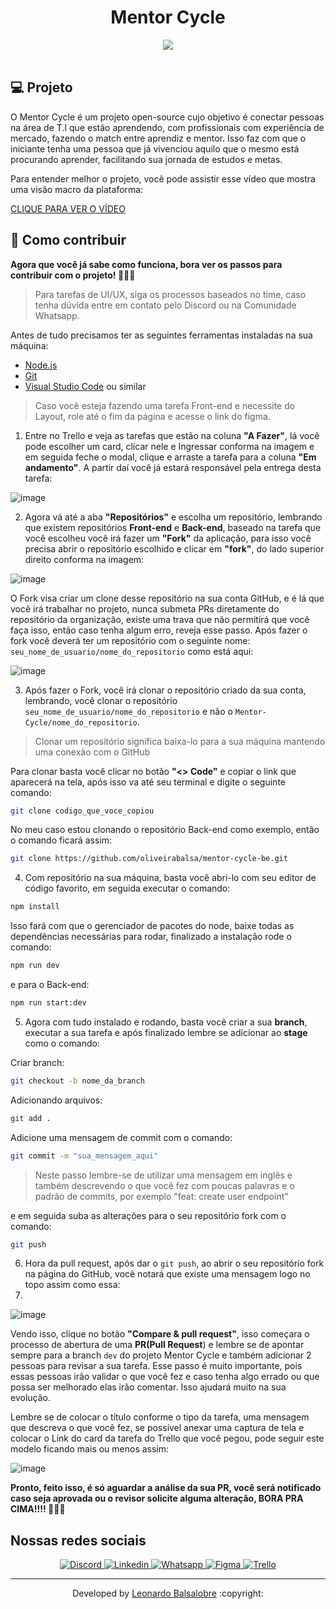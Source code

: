 






<p align="center">
	<h1 align="center">Mentor Cycle</h1>
</p>

<div align="center">
	<img src="https://avatars.githubusercontent.com/u/119057667?s=400&u=9ae80cdd7e251247b9570b7ca9869a9514f7b698&v=4" />
</div>

<br>

## 💻 Projeto

O Mentor Cycle é um projeto open-source cujo objetivo é conectar pessoas na área de T.I que estão aprendendo, com profissionais com experiência de mercado, fazendo o match entre aprendiz e mentor. Isso faz com que o iniciante tenha uma pessoa que já vivenciou aquilo que o mesmo está procurando aprender, facilitando sua jornada de estudos e metas.

Para entender melhor o projeto, você pode assistir esse vídeo que mostra uma visão macro da plataforma:

[CLIQUE PARA VER O VÍDEO](https://youtu.be/mIt9n-BdLYY)


## 🤔 Como contribuir

**Agora que você já sabe como funciona, bora ver os passos para contribuir com o projeto! 🚀🚀🚀**

> Para tarefas de UI/UX, siga os processos baseados no time, caso tenha dúvida entre em contato pelo Discord ou na Comunidade Whatsapp.

Antes de tudo precisamos ter as seguintes ferramentas instaladas na sua máquina:

- [Node.js](https://nodejs.org/en/)
- [Git](https://git-scm.com/)
- [Visual Studio Code](https://code.visualstudio.com/) ou similar

> Caso você esteja fazendo uma tarefa Front-end e necessite do Layout, role até o fim da página e acesse o link do figma.

 1. Entre no Trello e veja as tarefas que estão na coluna **"A Fazer"**, lá você pode escolher um card, clicar nele e Ingressar conforma na imagem e em seguida feche o modal, clique e arraste a tarefa para a coluna **"Em andamento"**. A partir daí você já estará responsável pela entrega desta tarefa: 
 
![image](https://user-images.githubusercontent.com/57500163/216627716-657789cd-e68f-4f1a-9564-7382bfd3f061.png)
    
 2. Agora vá até a aba **"Repositórios"** e escolha um repositório, lembrando que existem repositórios **Front-end** e **Back-end**, baseado na tarefa que você escolheu você irá fazer um **"Fork"** da aplicação, para isso você precisa abrir o repositório escolhido e clicar em **"fork"**, do lado superior direito conforma na imagem:
 
![image](https://user-images.githubusercontent.com/57500163/216629255-034809cf-1041-4ee7-9a60-63722b4ab08d.png)
	
O Fork visa criar um clone desse repositório na sua conta GitHub, e é lá que você irá trabalhar no projeto, nunca submeta PRs diretamente do repositório da organização, existe uma trava que não permitirá que você faça isso, então caso tenha algum erro, reveja esse passo. Após fazer o fork você deverá ter um repositório com o seguinte nome: 
`seu_nome_de_usuario/nome_do_repositorio` como está aqui: 

![image](https://user-images.githubusercontent.com/57500163/216630241-9e83c4cc-082b-441c-949e-cd0f3daf7312.png)
	
 3.   Após fazer o Fork, você irá clonar o repositório criado da sua conta, lembrando, você clonar o repositório `seu_nome_de_usuario/nome_do_repositorio` e não o `Mentor-Cycle/nome_do_repositorio`. 

> Clonar um repositório significa baixa-lo para a sua máquina mantendo uma conexão com o GitHub

 
 Para clonar basta você clicar no botão **"<> Code"** e copiar o link que aparecerá na tela, após isso va até seu terminal e digite o seguinte comando: 
```bash
git clone codigo_que_voce_copiou
```
No meu caso estou clonando o repositório Back-end como exemplo, então o comando ficará assim: 
```bash
git clone https://github.com/oliveirabalsa/mentor-cycle-be.git
```

4. Com repositório na sua máquina, basta você abri-lo com seu editor de código favorito, em seguida executar o comando:
```bash
npm install
```
Isso fará com que o gerenciador de pacotes do node, baixe todas as dependências necessárias para rodar, finalizado a instalação rode o comando:
```bash
npm run dev
```
e para o Back-end:
```bash
npm run start:dev
```
5. Agora com tudo instalado e rodando, basta você criar a sua **branch**, executar a sua tarefa e após finalizado lembre se adicionar ao **stage** como o comando:

Criar branch:
```bash
git checkout -b nome_da_branch
```
Adicionando arquivos:
```bash
git add .
```
Adicione uma mensagem de commit com o comando: 
```bash
git commit -m "sua_mensagem_aqui"
```
> Neste passo lembre-se de utilizar uma mensagem em inglês e também descrevendo o que você fez com poucas palavras e o padrão de commits, por exemplo "feat: create user endpoint"

e em seguida suba as alterações para o seu repositório fork com o comando:
```bash
git push
```
6. Hora da pull request, após dar o `git push`, ao abrir o seu repositório fork na página do GitHub, você notará que existe uma mensagem logo no topo assim como essa: 
7. 
![image](https://user-images.githubusercontent.com/57500163/216635436-f2bfba76-a084-45b7-9b42-d8abe97a7062.png)

Vendo isso, clique no botão **"Compare & pull request"**, isso começara o processo de abertura de uma **PR(Pull Request**) e lembre se de apontar sempre para a branch `dev` do projeto Mentor Cycle  e também adicionar 2 pessoas para revisar a sua tarefa. Esse passo é muito importante, pois essas pessoas irão validar o que você fez e caso tenha algo errado ou que possa ser melhorado elas irão comentar. Isso ajudará muito na sua evolução.

Lembre se de colocar o título conforme o tipo da tarefa, uma mensagem que descreva o que você fez, se possível anexar uma captura de tela e colocar o Link do card da tarefa do Trello que você pegou, pode seguir este modelo ficando mais ou menos assim: 

![image](https://user-images.githubusercontent.com/57500163/216638205-a473736a-6dbb-453c-948f-2b7712df7d4a.png)


**Pronto, feito isso, é só aguardar a análise da sua PR, você será notificado caso seja aprovada ou o revisor solicite alguma alteração, BORA PRA CIMA!!!! 🚀🚀🚀**

## Nossas redes sociais

<p align="center">
  <a href="https://discord.gg/tuBshbtPNU">
  	<img  src="https://img.shields.io/badge/Discord-%237289DA.svg?style=for-the-badge&logo=discord&logoColor=white" alt="Discord">
  </a>
  <a href="https://www.linkedin.com/company/mentor-cycle/">
  	<img  src="https://img.shields.io/badge/linkedin-%230077B5.svg?style=for-the-badge&logo=linkedin&logoColor=white" alt="Linkedin"> 
  </a>
  <a href="https://chat.whatsapp.com/Li9mljuXiPG6Rr2uU9VTsi">
  	<img  src="https://img.shields.io/badge/WhatsApp-25D366?style=for-the-badge&logo=whatsapp&logoColor=white" alt="Whatsapp"> 
  </a>
  <a href="https://www.figma.com/file/KnsardnDQ2lDKUYo58G8Pf/Mentor-Cycle?node-id=11%3A6&t=JbtjqQL0XQJ1x054-1">
  	<img src="https://img.shields.io/badge/Figma-F24E1E?style=for-the-badge&logo=figma&logoColor=white" alt="Figma"> 
  </a>
  <a href="https://trello.com/invite/b/BJtM6SNZ/ATTI17cc38fcef42713d12a1f57d1d7130e4F920225C/tarefas">
  	<img src="https://img.shields.io/badge/Trello-0052CC?style=for-the-badge&logo=trello&logoColor=white" alt="Trello"> 
  </a>
</p>


---

<p align="center">Developed by <a href="https://www.linkedin.com/in/leonardo-balsalobre/">Leonardo Balsalobre</a> :copyright:
